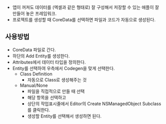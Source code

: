 - 앱이 꺼져도 데이터를 (엑셀과 같은 형태로) 잘 구성해서 저장할 수 있는 애플이 잘 만들어 놓은 프레임워크.
- 프로젝트를 생성할 때 CoreData를 선택하면 파일과 코드가 자동으로 생성된다.
## 사용방법
- CoreData 파일로 간다.
- 하단의 Add Entity를 생성한다.
- Attributes에서 데이터 타입을 정의한다.
- Entity를 선택하여 우측에서 Codegen을 맞게 선택한다.
	- Class Definition
		- 자동으로 Class로 생성해주는 것
	- Manual/None
		- 파일을 직접적으로 만들 때 선택
		- 해당 항목을 선택하고
		- 상단의 작업표시줄에서 Editor의 Create NSManagedObject Subclass를 클릭한다.
		- 생성할 Entity를 선택해서 생성하면 된다.